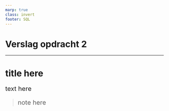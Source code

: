 ```yaml
---
marp: true
class: invert
footer: SQL
---
```


<style>
    p, ul, li {font-size: 20px;}
    a{color:grey; text-decoration:underline;}
    a:hover{color:#eee;}
    section{justify-content:flex-start;}
</style>

# Verslag opdracht 2

---

# title here

text here

> note here
